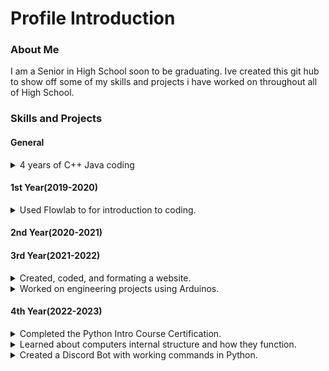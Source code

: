# Profile Introduction

### About Me

I am a Senior in High School soon to be graduating. Ive created this git hub to show off
some of my skills and projects i have worked on throughout all of High School.

### Skills and Projects

#### General

<details>
<summary>4 years of C++ Java coding</summary>
<br>
</details>

#### 1st Year(2019-2020)

<details>
<summary>Used Flowlab to for introduction to coding.</summary>
<br>

![Game Code](https://user-images.githubusercontent.com/119702803/207969903-b57eea8b-4aef-4e26-82aa-50e93e1eb119.PNG)

This is some of the code used to create my game.
The whole purpose of this was to see how code works together to form projects.
</details>

#### 2nd Year(2020-2021)

#### 3rd Year(2021-2022)

<details>
<summary>Created, coded, and formating a website.</summary>
<br>
</details>

<details>
<summary>Worked on engineering projects using Arduinos.</summary>
<br>
</details>

#### 4th Year(2022-2023)

<details>
<summary>Completed the Python Intro Course Certification.</summary>
<br>
</details>

<details>
<summary>Learned about computers internal structure and how they function.</summary>
<br>
</details>

<details>
<summary>Created a Discord Bot with working commands in Python.</summary>
<br>
</details>
